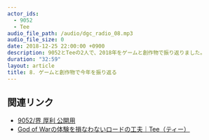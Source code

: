 ```yaml
---
actor_ids:
  - 9052
  - Tee
audio_file_path: /audio/dgc_radio_08.mp3
audio_file_size: 0
date: 2018-12-25 22:00:00 +0900
description: 9052とTeeの2人で、2018年をゲームと創作物で振り返りました。
duration: "32:59"
layout: article
title: 8. ゲームと創作物で今年を振り返る
---
```


## 関連リンク

- [9052/界 厚利 公開用](https://twitter.com/9052_creation)
- [God of Warの体験を損なわないロードの工夫｜Tee（ティー）](https://note.mu/tee135/n/n970030ebd589)
